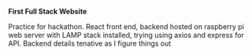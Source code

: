 **First Full Stack Website**


Practice for hackathon. React front end, backend hosted on raspberry pi web server with LAMP stack installed, trying using axios and express for API. Backend details tenative as I figure things out
